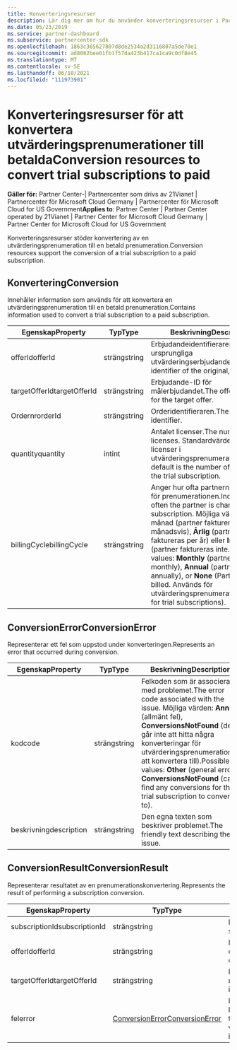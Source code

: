 ```yaml
---
title: Konverteringsresurser
description: Lär dig mer om hur du använder konverteringsresurser i Partnercenter-API:et för att konvertera en utvärderingsprenumeration till en betald prenumeration.
ms.date: 05/23/2019
ms.service: partner-dashboard
ms.subservice: partnercenter-sdk
ms.openlocfilehash: 1863c365627807d8de2534a2d3116807a5de70e1
ms.sourcegitcommit: ad8082bee01fb1f57da423b417ca1ca9c0df8e45
ms.translationtype: MT
ms.contentlocale: sv-SE
ms.lasthandoff: 06/10/2021
ms.locfileid: "111973901"
---
```

# <a name="conversion-resources-to-convert-trial-subscriptions-to-paid"></a><span data-ttu-id="30f51-103">Konverteringsresurser för att konvertera utvärderingsprenumerationer till betalda</span><span class="sxs-lookup"><span data-stu-id="30f51-103">Conversion resources to convert trial subscriptions to paid</span></span>

<span data-ttu-id="30f51-104">**Gäller för:** Partner Center-| Partnercenter som drivs av 21Vianet | Partnercenter för Microsoft Cloud Germany | Partnercenter för Microsoft Cloud for US Government</span><span class="sxs-lookup"><span data-stu-id="30f51-104">**Applies to**: Partner Center | Partner Center operated by 21Vianet | Partner Center for Microsoft Cloud Germany | Partner Center for Microsoft Cloud for US Government</span></span>

<span data-ttu-id="30f51-105">Konverteringsresurser stöder konvertering av en utvärderingsprenumeration till en betald prenumeration.</span><span class="sxs-lookup"><span data-stu-id="30f51-105">Conversion resources support the conversion of a trial subscription to a paid subscription.</span></span>

## <a name="conversion"></a><span data-ttu-id="30f51-106">Konvertering</span><span class="sxs-lookup"><span data-stu-id="30f51-106">Conversion</span></span>

<span data-ttu-id="30f51-107">Innehåller information som används för att konvertera en utvärderingsprenumeration till en betald prenumeration.</span><span class="sxs-lookup"><span data-stu-id="30f51-107">Contains information used to convert a trial subscription to a paid subscription.</span></span>

| <span data-ttu-id="30f51-108">Egenskap</span><span class="sxs-lookup"><span data-stu-id="30f51-108">Property</span></span> | <span data-ttu-id="30f51-109">Typ</span><span class="sxs-lookup"><span data-stu-id="30f51-109">Type</span></span> | <span data-ttu-id="30f51-110">Beskrivning</span><span class="sxs-lookup"><span data-stu-id="30f51-110">Description</span></span> |
| -------- | ---- | ----------- |
| <span data-ttu-id="30f51-111">offerId</span><span class="sxs-lookup"><span data-stu-id="30f51-111">offerId</span></span> | <span data-ttu-id="30f51-112">sträng</span><span class="sxs-lookup"><span data-stu-id="30f51-112">string</span></span> | <span data-ttu-id="30f51-113">Erbjudandeidentifieraren för det ursprungliga utvärderingserbjudandet.</span><span class="sxs-lookup"><span data-stu-id="30f51-113">The offer identifier of the original, trial offer.</span></span> |
| <span data-ttu-id="30f51-114">targetOfferId</span><span class="sxs-lookup"><span data-stu-id="30f51-114">targetOfferId</span></span> | <span data-ttu-id="30f51-115">sträng</span><span class="sxs-lookup"><span data-stu-id="30f51-115">string</span></span> | <span data-ttu-id="30f51-116">Erbjudande-ID för målerbjudandet.</span><span class="sxs-lookup"><span data-stu-id="30f51-116">The offer identifier for the target offer.</span></span> |
| <span data-ttu-id="30f51-117">Ordernr</span><span class="sxs-lookup"><span data-stu-id="30f51-117">orderId</span></span> | <span data-ttu-id="30f51-118">sträng</span><span class="sxs-lookup"><span data-stu-id="30f51-118">string</span></span> | <span data-ttu-id="30f51-119">Orderidentifieraren.</span><span class="sxs-lookup"><span data-stu-id="30f51-119">The order identifier.</span></span> |
| <span data-ttu-id="30f51-120">quantity</span><span class="sxs-lookup"><span data-stu-id="30f51-120">quantity</span></span> | <span data-ttu-id="30f51-121">int</span><span class="sxs-lookup"><span data-stu-id="30f51-121">int</span></span> | <span data-ttu-id="30f51-122">Antalet licenser.</span><span class="sxs-lookup"><span data-stu-id="30f51-122">The number of licenses.</span></span> <span data-ttu-id="30f51-123">Standardvärdet är antalet licenser i utvärderingsprenumerationen.</span><span class="sxs-lookup"><span data-stu-id="30f51-123">The default is the number of licenses in the trial subscription.</span></span> |
| <span data-ttu-id="30f51-124">billingCycle</span><span class="sxs-lookup"><span data-stu-id="30f51-124">billingCycle</span></span> | <span data-ttu-id="30f51-125">sträng</span><span class="sxs-lookup"><span data-stu-id="30f51-125">string</span></span> | <span data-ttu-id="30f51-126">Anger hur ofta partnern debiteras för prenumerationen.</span><span class="sxs-lookup"><span data-stu-id="30f51-126">Indicates how often the partner is charged for the subscription.</span></span> <span data-ttu-id="30f51-127">Möjliga värden: **Varje** månad (partner faktureras månadsvis), **Årlig** (partner faktureras per år) eller **Ingen** (partner faktureras inte.</span><span class="sxs-lookup"><span data-stu-id="30f51-127">Possible values: **Monthly** (partner is billed monthly), **Annual** (partner is billed annually), or **None** (Partner isn't billed.</span></span> <span data-ttu-id="30f51-128">Används för utvärderingsprenumerationer).</span><span class="sxs-lookup"><span data-stu-id="30f51-128">Used for trial subscriptions).</span></span> |

## <a name="conversionerror"></a><span data-ttu-id="30f51-129">ConversionError</span><span class="sxs-lookup"><span data-stu-id="30f51-129">ConversionError</span></span>

<span data-ttu-id="30f51-130">Representerar ett fel som uppstod under konverteringen.</span><span class="sxs-lookup"><span data-stu-id="30f51-130">Represents an error that occurred during conversion.</span></span>

| <span data-ttu-id="30f51-131">Egenskap</span><span class="sxs-lookup"><span data-stu-id="30f51-131">Property</span></span> | <span data-ttu-id="30f51-132">Typ</span><span class="sxs-lookup"><span data-stu-id="30f51-132">Type</span></span> | <span data-ttu-id="30f51-133">Beskrivning</span><span class="sxs-lookup"><span data-stu-id="30f51-133">Description</span></span> |
| -------- | ---- | ----------- |
| <span data-ttu-id="30f51-134">kod</span><span class="sxs-lookup"><span data-stu-id="30f51-134">code</span></span> | <span data-ttu-id="30f51-135">sträng</span><span class="sxs-lookup"><span data-stu-id="30f51-135">string</span></span> | <span data-ttu-id="30f51-136">Felkoden som är associerad med problemet.</span><span class="sxs-lookup"><span data-stu-id="30f51-136">The error code associated with the issue.</span></span> <span data-ttu-id="30f51-137">Möjliga värden: **Annat** (allmänt fel), **ConversionsNotFound** (det går inte att hitta några konverteringar för utvärderingsprenumerationen att konvertera till).</span><span class="sxs-lookup"><span data-stu-id="30f51-137">Possible values: **Other** (general error), **ConversionsNotFound** (can't find any conversions for the trial subscription to convert to).</span></span>
| <span data-ttu-id="30f51-138">beskrivning</span><span class="sxs-lookup"><span data-stu-id="30f51-138">description</span></span> | <span data-ttu-id="30f51-139">sträng</span><span class="sxs-lookup"><span data-stu-id="30f51-139">string</span></span> | <span data-ttu-id="30f51-140">Den egna texten som beskriver problemet.</span><span class="sxs-lookup"><span data-stu-id="30f51-140">The friendly text describing the issue.</span></span> |

## <a name="conversionresult"></a><span data-ttu-id="30f51-141">ConversionResult</span><span class="sxs-lookup"><span data-stu-id="30f51-141">ConversionResult</span></span>

<span data-ttu-id="30f51-142">Representerar resultatet av en prenumerationskonvertering.</span><span class="sxs-lookup"><span data-stu-id="30f51-142">Represents the result of performing a subscription conversion.</span></span>

| <span data-ttu-id="30f51-143">Egenskap</span><span class="sxs-lookup"><span data-stu-id="30f51-143">Property</span></span>       | <span data-ttu-id="30f51-144">Typ</span><span class="sxs-lookup"><span data-stu-id="30f51-144">Type</span></span>                                | <span data-ttu-id="30f51-145">Beskrivning</span><span class="sxs-lookup"><span data-stu-id="30f51-145">Description</span></span>                                                            |
|----------------|-------------------------------------|------------------------------------------------------------------------|
| <span data-ttu-id="30f51-146">subscriptionId</span><span class="sxs-lookup"><span data-stu-id="30f51-146">subscriptionId</span></span> | <span data-ttu-id="30f51-147">sträng</span><span class="sxs-lookup"><span data-stu-id="30f51-147">string</span></span>                              | <span data-ttu-id="30f51-148">Prenumerationsidentifieraren.</span><span class="sxs-lookup"><span data-stu-id="30f51-148">The subscription identifier.</span></span>                                           |
| <span data-ttu-id="30f51-149">offerId</span><span class="sxs-lookup"><span data-stu-id="30f51-149">offerId</span></span>        | <span data-ttu-id="30f51-150">sträng</span><span class="sxs-lookup"><span data-stu-id="30f51-150">string</span></span>                              | <span data-ttu-id="30f51-151">Den ursprungliga erbjudandeidentifieraren.</span><span class="sxs-lookup"><span data-stu-id="30f51-151">The original offer identifier.</span></span>                                         |
| <span data-ttu-id="30f51-152">targetOfferId</span><span class="sxs-lookup"><span data-stu-id="30f51-152">targetOfferId</span></span>  | <span data-ttu-id="30f51-153">sträng</span><span class="sxs-lookup"><span data-stu-id="30f51-153">string</span></span>                              | <span data-ttu-id="30f51-154">Erbjudande-ID för målerbjudandet.</span><span class="sxs-lookup"><span data-stu-id="30f51-154">The offer identifier for the target offer.</span></span>                             |
| <span data-ttu-id="30f51-155">fel</span><span class="sxs-lookup"><span data-stu-id="30f51-155">error</span></span>          | [<span data-ttu-id="30f51-156">ConversionError</span><span class="sxs-lookup"><span data-stu-id="30f51-156">ConversionError</span></span>](#conversionerror) | <span data-ttu-id="30f51-157">Felet påträffades vid försök till konverteringen, om tillämpligt.</span><span class="sxs-lookup"><span data-stu-id="30f51-157">The error encountered while attempting the conversion, if applicable.</span></span> |